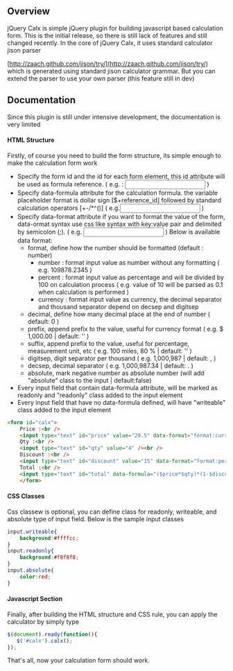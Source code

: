 ## Overview 
jQuery Calx is simple jQuery plugin for building javascript based calculation form. This is the initial release, so there is still lack of features and still changed recently. In the core of jQuery Calx, it uses standard calculator jison parser

[http://zaach.github.com/jison/try/](http://zaach.github.com/jison/try/) which is generated using standard jison calculator grammar. But you can extend the parser to use your own parser (this feature still in dev)

## Documentation 
Since this plugin is still under intensive development, the documentation is very limited 

#### HTML Structure 
Firstly, of course you need to build the form structure, its simple enough to make the calculation form work 

*   Specify the form id and the id for each form element, this id attribute will be used as formula reference. ( e.g. : <input type="text" id="A1" /> )
*   Specify data-formula attribute for the calculation formula. the variable placeholder format is dollar sign [$+reference_id] followed by standard calculation operators \[+-/*^()\] ( e.g.<input type="text" data-formula="( $A + $B) * $B^2" /> )
*   Specify data-format attribute if you want to format the value of the form, data-ormat syntax use css like syntax with key:value pair and delimited by semicolon (;). ( e.g. <input type="text" data-format="format:currency; decimal:2; suffix:$" /> ) Below is available data format:  
    *   format, define how the number should be formatted (default : number)
        *   number : format input value as number without any formatting ( e.g. 109878.2345 )
        *   percent : format input value as percentage and will be divided by 100 on calculation process ( e.g. value of 10 will be parsed as 0.1 when calculation is performed )
        *   currency : format input value as currency, the decimal separator and thousand separator depend on decsep and digitsep
    *   decimal, define how many decimal place at the end of number ( default: 0 )
    *   prefix, append prefix to the value, useful for currency format ( e.g. $ 1,000.00 | default: '' )
    *   suffix, append prefix to the value, useful for percentage, measurement unit, etc ( e.g. 100 miles, 80 % | default: '' )
    *   digitsep, digit separator per thousand ( e.g. 1,000,987 | default: , <comma>)
    *   decsep, decimal separator ( e.g. 1,000,987.34 | default: . <dot> )
    *   absolute, mark negative number as absolute number (will add "absolute" class to the input | default:false)
*   Every input field that contain data-formula attribute, will be marked as readonly and "readonly" class added to the input element
*   Every input field that have no data-formula defined, will have "writeable" class added to the input element

```html
<form id="calx">
    Price :<br />
    <input type="text" id="price" value="29.5" data-format="format:currency;decimal:2;prefix:$ " /><br />
    Qty :<br />
    <input type="text" id="qty" value="4" /><br />
    Discount :<br />
    <input type="text" id="discount" value="15" data-format="format:percent;decimal:2;suffix: %" /><br />
    Total :<br />
    <input type="text" id="total" data-formula="($price*$qty)*(1-$discount)" data-format="format:currency;decimal:2;prefix:$ " /><br />
    </form>
```


#### CSS Classes
Css classew is optional, you can define class for readonly, writeable, and absolute type of input field. Below is the sample input classes

```css
input.writeable{
    background:#ffffcc;
}
input.readonly{
    background:#f8f8f8;
}
input.absolute{
    color:red;
}
```

#### Javascript Section 
Finally, after building the HTML structure and CSS rule, you can apply the calculator by simply type 

```javascript
$(document).ready(function(){
   $('#calx').calx();
});
```

That's all, now your calculation form should work.